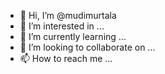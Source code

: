 - 👋 Hi, I’m @mudimurtala
- 👀 I’m interested in ...
- 🌱 I’m currently learning ...
- 💞️ I’m looking to collaborate on ...
- 📫 How to reach me ...

<!---
mudimurtala/mudimurtala is a ✨ special ✨ repository because its `README.md` (this file) appears on your GitHub profile.
You can click the Preview link to take a look at your changes.
--->
